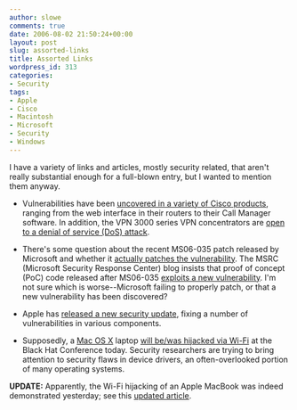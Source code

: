 ```yaml
---
author: slowe
comments: true
date: 2006-08-02 21:50:24+00:00
layout: post
slug: assorted-links
title: Assorted Links
wordpress_id: 313
categories:
- Security
tags:
- Apple
- Cisco
- Macintosh
- Microsoft
- Security
- Windows
---
```


I have a variety of links and articles, mostly security related, that aren't really substantial enough for a full-blown entry, but I wanted to mention them anyway.

* Vulnerabilities have been [uncovered in a variety of Cisco products](http://www.darkreading.com/document.asp?doc_id=99086&f_src=darkreading_section_318), ranging from the web interface in their routers to their Call Manager software. In addition, the VPN 3000 series VPN concentrators are [open to a denial of service (DoS) attack](http://www.darkreading.com/document.asp?doc_id=99959&f_src=darkreading_section_318).

* There's some question about the recent MS06-035 patch released by Microsoft and whether it [actually patches the vulnerability](http://www.eweek.com/article2/0,1759,1996667,00.asp). The MSRC (Microsoft Security Response Center) blog insists that proof of concept (PoC) code released after MS06-035 [exploits a new vulnerability](http://blogs.technet.com/msrc/archive/2006/07/28/443837.aspx). I'm not sure which is worse--Microsoft failing to properly patch, or that a new vulnerability has been discovered?

* Apple has [released a new security update](http://docs.info.apple.com/article.html?artnum=304063), fixing a number of vulnerabilities in various components.

* Supposedly, a [Mac OS X](http://www.apple.com/macosx/) laptop [will be/was hijacked via Wi-Fi](http://blog.washingtonpost.com/securityfix/2006/08/hijacking_a_macbook_in_60_seco_1.html) at the Black Hat Conference today. Security researchers are trying to bring attention to security flaws in device drivers, an often-overlooked portion of many operating systems.

**UPDATE:** Apparently, the Wi-Fi hijacking of an Apple MacBook was indeed demonstrated yesterday; see this [updated article](http://blog.washingtonpost.com/securityfix/2006/08/hijacking_a_macbook_in_60_seco.html).
